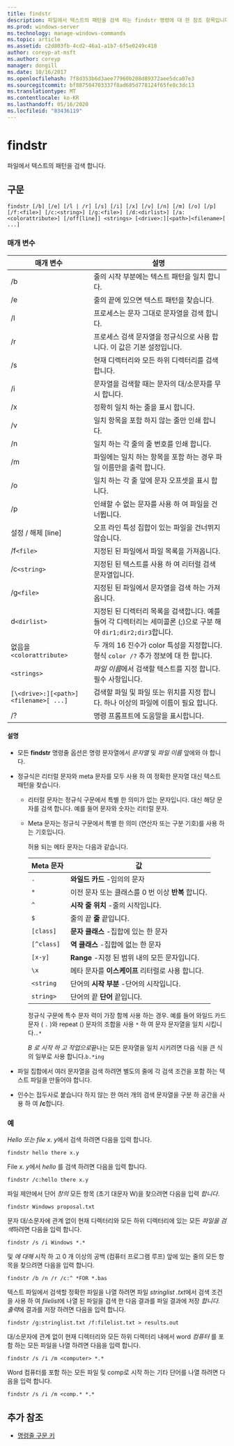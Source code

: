 ```yaml
---
title: findstr
description: 파일에서 텍스트의 패턴을 검색 하는 findstr 명령에 대 한 참조 항목입니다.
ms.prod: windows-server
ms.technology: manage-windows-commands
ms.topic: article
ms.assetid: c2d803fb-4cd2-46a1-a1b7-6f5e0249c418
author: coreyp-at-msft
ms.author: coreyp
manager: dongill
ms.date: 10/16/2017
ms.openlocfilehash: 7f8d353b6d3aee77960b208d89372aee5dca07e3
ms.sourcegitcommit: bf887504703337f8ad685d778124f65fe8c3dc13
ms.translationtype: MT
ms.contentlocale: ko-KR
ms.lasthandoff: 05/16/2020
ms.locfileid: "83436119"
---
```

# <a name="findstr"></a>findstr

파일에서 텍스트의 패턴을 검색 합니다.

## <a name="syntax"></a>구문

```
findstr [/b] [/e] [/l | /r] [/s] [/i] [/x] [/v] [/n] [/m] [/o] [/p] [/f:<file>] [/c:<string>] [/g:<file>] [/d:<dirlist>] [/a:<colorattribute>] [/off[line]] <strings> [<drive>:][<path>]<filename>[ ...]
```

### <a name="parameters"></a>매개 변수

| 매개 변수 | 설명 |
| --------- | ----------- |
| /b | 줄의 시작 부분에는 텍스트 패턴을 일치 합니다. |
| /e | 줄의 끝에 있으면 텍스트 패턴을 찾습니다. |
| /l | 프로세스는 문자 그대로 문자열을 검색 합니다. |
| /r | 프로세스 검색 문자열을 정규식으로 사용 합니다. 이 값은 기본 설정입니다. |
| /s | 현재 디렉터리와 모든 하위 디렉터리를 검색합니다. |
| /i | 문자열을 검색할 때는 문자의 대/소문자를 무시 합니다. |
| /x | 정확히 일치 하는 줄을 표시 합니다. |
| /v | 일치 항목을 포함 하지 않는 줄만 인쇄 합니다. |
| /n | 일치 하는 각 줄의 줄 번호를 인쇄 합니다. |
| /m | 파일에는 일치 하는 항목을 포함 하는 경우 파일 이름만을 출력 합니다. |
| /o | 일치 하는 각 줄 앞에 문자 오프셋을 표시 합니다. |
| /p | 인쇄할 수 없는 문자를 사용 하 여 파일을 건너뜁니다. |
| 설정 / 해제 [line] | 오프 라인 특성 집합이 있는 파일을 건너뛰지 않습니다. |
| /f`<file>` | 지정된 된 파일에서 파일 목록을 가져옵니다. |
| /c`<string>` | 지정된 된 텍스트를 사용 하 여 리터럴 검색 문자열입니다. |
| /g`<file>` | 지정된 된 파일에서 문자열을 검색 하는 가져옵니다. |
| d`<dirlist>` | 지정된 된 디렉터리 목록을 검색합니다. 예를 들어 각 디렉터리는 세미콜론 (;)으로 구분 해야 `dir1;dir2;dir3`합니다. |
| 없음을`<colorattribute>` | 두 개의 16 진수가 color 특성을 지정합니다. 형식 `color /?` 추가 정보에 대 한 합니다. |
| `<strings>` | *파일 이름*에서 검색할 텍스트를 지정 합니다. 필수 사항입니다. |
| `[\<drive>:][<path>]<filename>[ ...]` | 검색할 파일 및 파일 또는 위치를 지정 합니다. 하나 이상의 파일에 이름이 필요 합니다. |
| /? | 명령 프롬프트에 도움말을 표시합니다. |

#### <a name="remarks"></a>설명

- 모든 **findstr** 명령줄 옵션은 명령 문자열에서 *문자열* 및 *파일 이름* 앞에와 야 합니다.

- 정규식은 리터럴 문자와 meta 문자를 모두 사용 하 여 정확한 문자열 대신 텍스트 패턴을 찾습니다.

  - 리터럴 문자는 정규식 구문에서 특별 한 의미가 없는 문자입니다. 대신 해당 문자를 검색 합니다. 예를 들어 문자와 숫자는 리터럴 문자.

  - Meta 문자는 정규식 구문에서 특별 한 의미 (연산자 또는 구분 기호)를 사용 하는 기호입니다.

    허용 되는 메타 문자는 다음과 같습니다.

    | Meta 문자 | 값 |
    | -------------- | ----- |
    | `.` | **와일드 카드** -임의의 문자 |
    | `*` | 이전 문자 또는 클래스를 0 번 이상 **반복** 합니다. |
    | `^` | **시작 줄 위치** -줄의 시작입니다. |
    | `$` | 줄의 끝 **줄** 끝입니다. |
    | `[class]` | **문자 클래스** -집합에 있는 한 문자 |
    | `[^class]` | **역 클래스** -집합에 없는 한 문자 |
    | `[x-y]` | **Range** -지정 된 범위 내의 모든 문자입니다. |
    | `\x` | 메타 문자를 **이스케이프** 리터럴로 사용 합니다. |
    | `<string` | 단어의 **시작 부분** -단어의 시작입니다. |
    | `string>` | 단어의 끝 **단어** 끝입니다. |

    정규식 구문에 특수 문자 력이 가장 함께 사용 하는 경우. 예를 들어 와일드 카드 문자 ( `.` )와 repeat () 문자의 조합을 사용 `*` 하 여 문자 문자열을 일치 시킵니다.`.*`

    *B* *로 시작 하 고 작업으로*끝나는 모든 문자열을 일치 시키려면 다음 식을 큰 식의 일부로 사용 합니다.`b.*ing`

- 파일 집합에서 여러 문자열을 검색 하려면 별도의 줄에 각 검색 조건을 포함 하는 텍스트 파일을 만들어야 합니다.

- 인수는 접두사로 붙습니다 하지 않는 한 여러 개의 검색 문자열을 구분 하 공간을 사용 하 여 **/c**합니다.

### <a name="examples"></a>예

*Hello* *또는 file* *x. y*에서 검색 하려면 다음을 입력 합니다.

```
findstr hello there x.y
```

File *x. y*에서 *hello* 를 검색 하려면 다음을 입력 합니다.

```
findstr /c:hello there x.y
```

파일 제안에서 단어 *창의* 모든 항목 (초기 대문자 W)을 찾으려면 다음을 입력 *합니다*.

```
findstr Windows proposal.txt
```

문자 대/소문자에 관계 없이 현재 디렉터리와 모든 하위 디렉터리에 있는 모든 *파일을 검색*하려면 다음을 입력 합니다.

```
findstr /s /i Windows *.*
```

및 *에 대해* 시작 하 고 0 개 이상의 공백 (컴퓨터 프로그램 루프) 앞에 있는 줄의 모든 항목을 찾으려면 다음을 입력 합니다.

```
findstr /b /n /r /c:^ *FOR *.bas
```

텍스트 파일에서 검색할 정확한 파일을 나열 하려면 파일 *stringlist .txt*에서 검색 조건을 사용 하 여 *filelist*에 나열 된 파일을 검색 한 다음 결과를 파일 결과에 저장 *합니다. 출력*에 결과를 저장 하려면 다음을 입력 합니다.

```
findstr /g:stringlist.txt /f:filelist.txt > results.out
```

대/소문자에 관계 없이 현재 디렉터리와 모든 하위 디렉터리 내에서 word *컴퓨터* 를 포함 하는 모든 파일을 나열 하려면 다음을 입력 합니다.

```
findstr /s /i /m <computer> *.*
```

Word 컴퓨터를 포함 하는 모든 파일 및 comp로 시작 하는 기타 단어를 나열 하려면 다음을 입력 합니다.

```
findstr /s /i /m <comp.* *.*
```

## <a name="additional-references"></a>추가 참조

- [명령줄 구문 키](command-line-syntax-key.md)